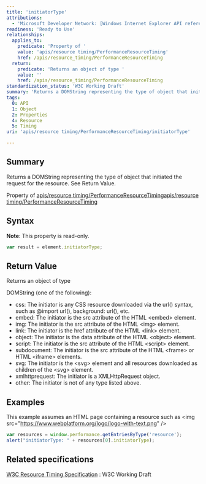 ```yaml
---
title: 'initiatorType'
attributions:
  - 'Microsoft Developer Network: [Windows Internet Explorer API reference Article](http://msdn.microsoft.com/en-us/library/ie/hh828809%28v=vs.85%29.aspx)'
readiness: 'Ready to Use'
relationships:
  applies_to:
    predicate: 'Property of '
    value: 'apis/resource timing/PerformanceResourceTiming'
    href: /apis/resource_timing/PerformanceResourceTiming
  return:
    predicate: 'Returns an object of type '
    value: ''
    href: /apis/resource_timing/PerformanceResourceTiming
standardization_status: 'W3C Working Draft'
summary: 'Returns a DOMString representing the type of object that initiated the request for the resource. See Return Value.'
tags:
  0: API
  1: Object
  2: Properties
  4: Resource
  5: Timing
uri: 'apis/resource timing/PerformanceResourceTiming/initiatorType'

---
```

## Summary

Returns a DOMString representing the type of object that initiated the request for the resource. See Return Value.

Property of [apis/resource timing/PerformanceResourceTiming](/apis/resource_timing/PerformanceResourceTiming)[apis/resource timing/PerformanceResourceTiming](/apis/resource_timing/PerformanceResourceTiming)

## Syntax

**Note**: This property is read-only.

``` js
var result = element.initiatorType;
```

## Return Value

Returns an object of type

DOMString (one of the following):

-   css: The initiator is any CSS resource downloaded via the url() syntax, such as @import url(), background: url(), etc.
-   embed: The initiator is the src attribute of the HTML \<embed\> element.
-   img: The initiator is the src attribute of the HTML \<img\> element.
-   link: The initiator is the href attribute of the HTML \<link\> element.
-   object: The initiator is the data attribute of the HTML \<object\> element.
-   script: The initiator is the src attribute of the HTML \<script\> element.
-   subdocument: The initiator is the src attribute of the HTML \<frame\> or HTML \<iframe\> elements.
-   svg: The initiator is the \<svg\> element and all resources downloaded as children of the \<svg\> element.
-   xmlhttprequest: The initiator is a XMLHttpRequest object.
-   other: The initiator is not of any type listed above.

## Examples

This example assumes an HTML page containing a resource such as \<img src="<https://www.webplatform.org/logo/logo-with-text.png>" /\>

``` js
var resources = window.performance.getEntriesByType('resource');
alert("initiatorType: " + resources[0].initiatorType);
```

## Related specifications

[W3C Resource Timing Specification](http://www.w3.org/TR/resource-timing/)
:   W3C Working Draft
